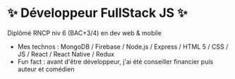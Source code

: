 # ✨ Développeur FullStack JS ✨  
Diplômé RNCP niv 6 (BAC+3/4) en dev web & mobile

- Mes technos : MongoDB / Firebase / Node.js / Express / HTML 5 / CSS / JS / React / React Native / Redux
- Fun fact : avant d'être développeur, j'ai été conseiller financier puis auteur et comédien

